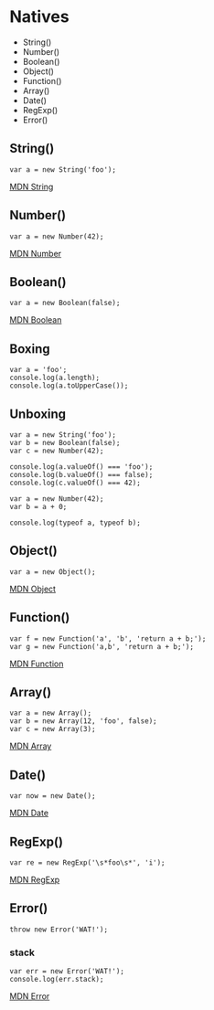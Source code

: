 # Natives

- String()
- Number()
- Boolean()
- Object()
- Function()
- Array()
- Date()
- RegExp()
- Error()


## String()

```
var a = new String('foo');
```

[MDN String](https://developer.mozilla.org/en-US/docs/Web/JavaScript/Reference/Global_Objects/String)


## Number()

```
var a = new Number(42);
```

[MDN Number](https://developer.mozilla.org/en-US/docs/Web/JavaScript/Reference/Global_Objects/Number)


## Boolean()

```
var a = new Boolean(false);
```

[MDN Boolean](https://developer.mozilla.org/en-US/docs/Web/JavaScript/Reference/Global_Objects/Boolean)


## Boxing

```
var a = 'foo';
console.log(a.length);
console.log(a.toUpperCase());
```

## Unboxing

```
var a = new String('foo');
var b = new Boolean(false);
var c = new Number(42);

console.log(a.valueOf() === 'foo');
console.log(b.valueOf() === false);
console.log(c.valueOf() === 42);
```

```
var a = new Number(42);
var b = a + 0;

console.log(typeof a, typeof b);
```


## Object()

```
var a = new Object();
```

[MDN Object](https://developer.mozilla.org/en-US/docs/Web/JavaScript/Reference/Global_Objects/Object)


## Function()

```
var f = new Function('a', 'b', 'return a + b;');
var g = new Function('a,b', 'return a + b;');
```

[MDN Function](https://developer.mozilla.org/en-US/docs/Web/JavaScript/Reference/Global_Objects/Function)


## Array()

```
var a = new Array();
var b = new Array(12, 'foo', false);
var c = new Array(3);
```

[MDN Array](https://developer.mozilla.org/en-US/docs/Web/JavaScript/Reference/Global_Objects/Array)


## Date()

```
var now = new Date();
```

[MDN Date](https://developer.mozilla.org/en-US/docs/Web/JavaScript/Reference/Global_Objects/Date)


## RegExp()

```
var re = new RegExp('\s*foo\s*', 'i');
```

[MDN RegExp](https://developer.mozilla.org/en-US/docs/Web/JavaScript/Reference/Global_Objects/RegExp)


## Error()

```
throw new Error('WAT!');
```

### stack

```
var err = new Error('WAT!');
console.log(err.stack);
```

[MDN Error](https://developer.mozilla.org/en-US/docs/Web/JavaScript/Reference/Global_Objects/Error)

